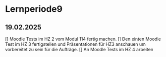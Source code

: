 # Lernperiode9

## 19.02.2025

[] Moodle Tests im HZ 2 vom Modul 114 fertig machen.
[] Den einten Moodle Test im HZ 3 fertigstellen und Präsentationen für HZ3 anschauen um vorbereitet zu sein für die Aufträge.
[] An Moodle Tests im HZ 4 arbeiten
